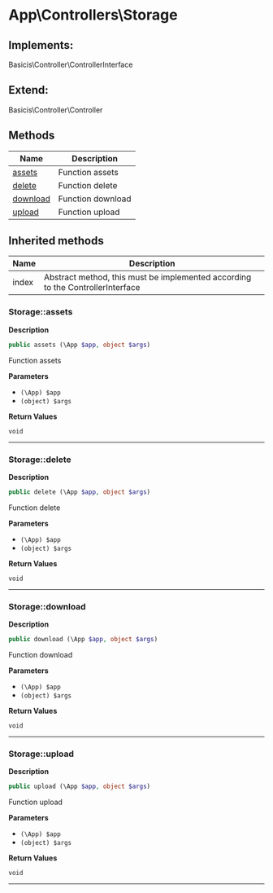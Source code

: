 # App\Controllers\Storage  



## Implements:
Basicis\Controller\ControllerInterface

## Extend:

Basicis\Controller\Controller

## Methods

| Name | Description |
|------|-------------|
|[assets](#storageassets)|Function assets|
|[delete](#storagedelete)|Function delete|
|[download](#storagedownload)|Function download|
|[upload](#storageupload)|Function upload|

## Inherited methods

| Name | Description |
|------|-------------|
|index|Abstract method, this must be implemented according to the ControllerInterface|



### Storage::assets  

**Description**

```php
public assets (\App $app, object $args)
```

Function assets 

 

**Parameters**

* `(\App) $app`
* `(object) $args`

**Return Values**

`void`




<hr />


### Storage::delete  

**Description**

```php
public delete (\App $app, object $args)
```

Function delete 

 

**Parameters**

* `(\App) $app`
* `(object) $args`

**Return Values**

`void`




<hr />


### Storage::download  

**Description**

```php
public download (\App $app, object $args)
```

Function download 

 

**Parameters**

* `(\App) $app`
* `(object) $args`

**Return Values**

`void`




<hr />


### Storage::upload  

**Description**

```php
public upload (\App $app, object $args)
```

Function upload 

 

**Parameters**

* `(\App) $app`
* `(object) $args`

**Return Values**

`void`




<hr />

